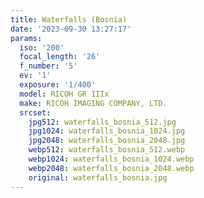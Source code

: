 ```yaml
---
title: Waterfalls (Bosnia)
date: '2023-09-30 13:27:17'
params:
  iso: '200'
  focal_length: '26'
  f_number: '5'
  ev: '1'
  exposure: '1/400'
  model: RICOH GR IIIx
  make: RICOH IMAGING COMPANY, LTD.
  srcset:
    jpg512: waterfalls_bosnia_512.jpg
    jpg1024: waterfalls_bosnia_1024.jpg
    jpg2048: waterfalls_bosnia_2048.jpg
    webp512: waterfalls_bosnia_512.webp
    webp1024: waterfalls_bosnia_1024.webp
    webp2048: waterfalls_bosnia_2048.webp
    original: waterfalls_bosnia.jpg
---
```

